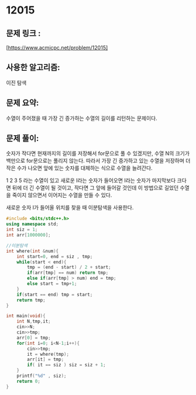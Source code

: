 # 12015

## 문제 링크 :
[https://www.acmicpc.net/problem/12015]

## 사용한 알고리즘: 
이진 탐색

## 문제 요약:

수열이 주어졌을 때 가장 긴 증가하는 수열의 길이를 리턴하는 문제이다.



## 문제 풀이:
숫자가 작다면 현재까지의 길이를 저장해서 for문으로 풀 수 있겠지만, 수열 N의 크기가 백만으로 for문으로는 풀리지 않는다.
따라서 가장 긴 증가하고 있는 수열을 저장하며 더 작은 수가 나오면 앞에 있는 숫자를 대체하는 식으로 수열을 늘려간다.

1 2 3 5 라는 수열이 있고 새로운 I라는 숫자가 들어오면 I라는 숫자가 마지막보다 크다면 뒤에 더 긴 수열이 될 것이고, 작다면 그 앞에 들어갈 것인데 이 방법으로 길었던 수열을 죽이지 않으면서 이어지는 수열을 만들 수 있다. 

새로운 숫자 I가 들어올 위치를 찾을 때 이분탐색을 사용한다.


```cpp
#include <bits/stdc++.h>
using namespace std;
int siz = 1;
int arr[1000000];

//이분탐색
int where(int &num){
    int start=0, end = siz , tmp;
    while(start < end){
        tmp = (end - start) / 2 + start;
        if(arr[tmp] == num) return tmp;
        else if(arr[tmp] > num) end = tmp;
        else start = tmp+1;   
    }
    if(start == end) tmp = start;
    return tmp;
}

int main(void){
    int N,tmp,it;
    cin>>N;
    cin>>tmp;
    arr[0] = tmp;
    for(int i=0; i<N-1;i++){
        cin>>tmp;
        it = where(tmp);
        arr[it] = tmp;
        if( it == siz ) siz = siz + 1;
    }
    printf("%d" , siz);
    return 0;
}
```

